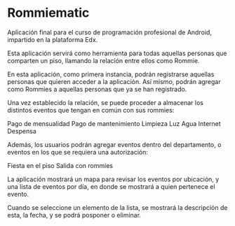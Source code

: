 # Rommiematic

Aplicación final para el curso de programación profesional de Android, impartido en la plataforma Edx.

Esta aplicación servirá como herramienta para todas aquellas personas que comparten un piso, llamando la relación entre ellos como Rommie.

En esta aplicación, como primera instancia, podrán registrarse aquellas personas que quieren acceder a la aplicación. Así mismo, podrán agregar como Rommies a aquellas personas que ya se han registrado.

Una vez establecido la relación, se puede proceder a almacenar los distintos eventos que tengan en común con sus rommies:

Pago de mensualidad
Pago de mantenimiento
Limpieza
Luz
Agua
Internet
Despensa

Además, los usuarios podrán agregar eventos dentro del departamento, o eventos en los que se requiera una autorización:

Fiesta en el piso
Salida con rommies

La aplicación mostrará un mapa para revisar los eventos por ubicación, y una lista de eventos por día, en donde se mostrará a quien pertenece el evento.

Cuando se seleccione un elemento de la lista, se mostrará la descripción de esta, la fecha, y se podrá posponer o eliminar.
